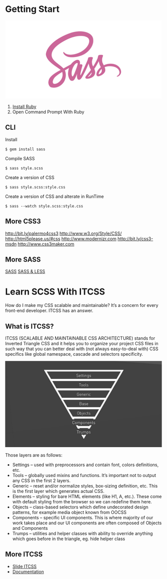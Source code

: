 # Getting Start
![sass.jpg](assets/images/sass.jpg)

1. [Install Ruby](http://rubyinstaller.org/)
2. Open Command Prompt With Ruby 

## CLI
Install
```
$ gem install sass
```
Compile SASS
```
$ sass style.scss     
```
Create a version of CSS
```
$ sass style.scss:style.css    
```    
Create a version of CSS and alterate in RunTime
```
$ sass --watch style.scss:style.css   
``` 

## More CSS3
http://bit.ly/palermo4css3
http://www.w3.org/Style/CSS/
http://html5please.us/#css
http://www.modernizr.com
http://bit.ly/css3-msdn
http://www.css3maker.com


## More SASS
[SASS](https://github.com/sass/sass)
[SASS & LESS](https://gist.github.com/chriseppstein/674726)

# Learn SCSS With ITCSS
How do I make my CSS scalable and maintainable? It’s a concern for every front-end developer. ITCSS has an answer.

## What is ITCSS?
ITCSS (SCALABLE AND MAINTAINABLE CSS ARCHITECTURE) stands for Inverted Triangle CSS and it helps you to organize your project CSS files in such way that you can better deal with (not always easy-to-deal with) CSS specifics like global namespace, cascade and selectors specificity.


![triangle.png](assets/images/triangle.png)

Those layers are as follows:

- Settings – used with preprocessors and contain font, colors definitions, etc.
- Tools – globally used mixins and functions. It’s important not to output any CSS in the first 2 layers.
- Generic – reset and/or normalize styles, box-sizing definition, etc. This is the first layer which generates actual CSS.
- Elements – styling for bare HTML elements (like H1, A, etc.). These come with default styling from the browser so we can redefine them here.
- Objects – class-based selectors which define undecorated design patterns, for example media object known from OOCSS
- Components – specific UI components. This is where majority of our work takes place and our UI components are often composed of Objects and Components
- Trumps – utilities and helper classes with ability to override anything which goes before in the triangle, eg. hide helper class

## More ITCSS
- [Slide ITCSS](http://slides.com/vazdanilo/organizacao-css#/31)
- [Documentation](http://itcss.io/)